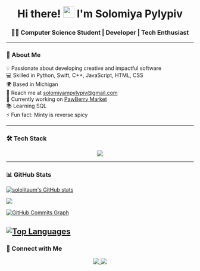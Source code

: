 <h1 align="center">Hi there! <img src="https://user-images.githubusercontent.com/18350557/176309783-0785949b-9127-417c-8b55-ab5a4333674e.gif" width="30px"> I'm Solomiya Pylypiv</h1>

<h3 align="center">👩‍💻 Computer Science Student | Developer | Tech Enthusiast </h3>

---

### 🚀 About Me  

💡 Passionate about developing creative and impactful software  
💻 Skilled in Python, Swift, C++, JavaScript, HTML, CSS  
🌍 Based in Michigan  
📩 Reach me at [solomiyampylypiv@gmail.com](mailto:solomiyampylypiv@gmail.com)  
🔨 Currently working on [PawBerry Market](http://uno.com)  
📚 Learning SQL  
⚡ Fun fact: Minty is reverse spicy  

---

### 🛠 Tech Stack  

<p align="center">
  <img src="https://skillicons.dev/icons?i=python,swift,cpp,js,html,css,bootstrap,fastapi,figma,arduino,raspberrypi,docker" />
</p>

---

### 📊 GitHub Stats  

<a href="http://www.github.com/sololitaum"><img src="https://github-readme-stats.vercel.app/api?username=sololitaum&show_icons=true&hide=&count_private=true&title_color=0891b2&text_color=ffffff&icon_color=0891b2&bg_color=1c1917&hide_border=true&show_icons=true" alt="sololitaum's GitHub stats" /></a>

<a href="http://www.github.com/sololitaum"><img src="https://github-readme-streak-stats.herokuapp.com/?user=sololitaum&stroke=ffffff&background=1c1917&ring=0891b2&fire=0891b2&currStreakNum=ffffff&currStreakLabel=0891b2&sideNums=ffffff&sideLabels=ffffff&dates=ffffff&hide_border=true" /></a>

<a href="http://www.github.com/sololitaum"><img src="https://github-readme-activity-graph.cyclic.app/graph?username=sololitaum&bg_color=1c1917&color=ffffff&line=0891b2&point=ffffff&area_color=1c1917&area=true&hide_border=true&custom_title=GitHub%20Commits%20Graph" alt="GitHub Commits Graph" /></a>

<a href="https://github.com/sololitaum" align="left"><img src="https://github-readme-stats.vercel.app/api/top-langs/?username=sololitaum&langs_count=10&title_color=0891b2&text_color=ffffff&icon_color=0891b2&bg_color=1c1917&hide_border=true&locale=en&custom_title=Top%20%Languages" alt="Top Languages" /></a>
---

### 🔗 Connect with Me  

<p align="center">
  <a href="https://github.com/sololitaum" target="_blank">
    <img src="https://img.shields.io/badge/GitHub-000?style=for-the-badge&logo=github&logoColor=white" />
  </a>
  <a href="https://www.linkedin.com/in/solomiyapylypiv" target="_blank">
    <img src="https://img.shields.io/badge/LinkedIn-0077B5?style=for-the-badge&logo=linkedin&logoColor=white" />
  </a>
</p>

